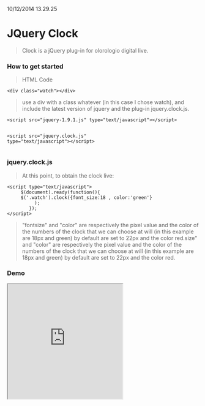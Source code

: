 <p>10/12/2014 13.29.25 </p>
<h1>JQuery Clock</h1>
<blockquote>
<p>Clock is a jQuery plug-in for  olorologio digital live.</p>
</blockquote>
<h3>How to get started</h3>
<blockquote>
<p>HTML Code</p>
</blockquote>
<pre><code>&lt;div class=&quot;watch&quot;&gt;&lt;/div&gt;
</code></pre>
<blockquote>
<p>use a div with a class whatever (in this case I chose watch), and include the latest version of jquery and the plug-in jquery.clock.js.</p>
</blockquote>
<pre><code>&lt;script src=&quot;jquery-1.9.1.js&quot; type=&quot;text/javascript&quot;&gt;&lt;/script&gt;

&lt;script src=&quot;jquery.clock.js&quot; type=&quot;text/javascript&quot;&gt;&lt;/script&gt;
</code></pre>
<h3>jquery.clock.js</h3>
<blockquote>
<p>At this point, to obtain the clock live:</p>
</blockquote>
<pre><code>&lt;script type=&quot;text/javascript&quot;&gt;
     $(document).ready(function(){
     $('.watch').clock({font_size:18 , color:'green'}
          );
        });
&lt;/script&gt;
</code></pre>
<blockquote>
<p>&quot;fontsize&quot; and &quot;color&quot; are respectively the pixel value and the color of the numbers of the clock that we can choose at will (in this example are 18px and green) by default are set to 22px and the color red.size&quot; and &quot;color&quot; are respectively the pixel value and the color of the numbers of the clock that we can choose at will (in this example are 18px and green) by default are set to 22px and the color red.</p>
</blockquote>
<h3>Demo</h3>
<iframe src="http://micheledefalco.altervista.org/github/clock/clock.html" width="300" height="300">
  Contenuto alternativo per i browser che non leggono gli iframe.
</iframe>
